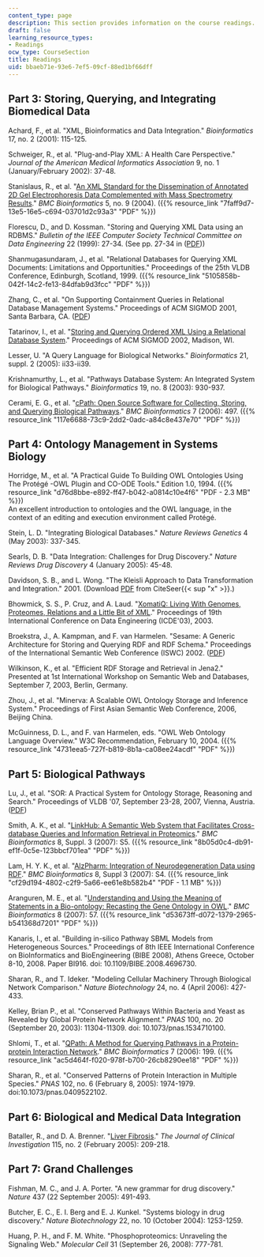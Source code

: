 ```yaml
---
content_type: page
description: This section provides information on the course readings.
draft: false
learning_resource_types:
- Readings
ocw_type: CourseSection
title: Readings
uid: bbaeb71e-93e6-7ef5-09cf-88ed1bf66dff
---
```

## Part 3: Storing, Querying, and Integrating Biomedical Data

Achard, F., et al. "XML, Bioinformatics and Data Integration." *Bioinformatics* 17, no. 2 (2001): 115-125.

Schweiger, R., et al. "Plug-and-Play XML: A Health Care Perspective." *Journal of the American Medical Informatics Association* 9, no. 1 (January/February 2002): 37-48.

Stanislaus, R., et al. "[An XML Standard for the Dissemination of Annotated 2D Gel Electrophoresis Data Complemented with Mass Spectrometry Results](http://www.biomedcentral.com/1471-2105/5/9)." *BMC Bioinformatics* 5, no. 9 (2004). ({{% resource_link "7faff9d7-13e5-16e5-c694-03701d2c93a3" "PDF" %}})

Florescu, D., and D. Kossman. "Storing and Querying XML Data using an RDBMS." *Bulletin of the IEEE Computer Society Technical Committee on Data Engineering* 22 (1999): 27-34. (See pp. 27-34 in ([PDF](ftp://ftp.research.microsoft.com/pub/debull/99SEP-CD.pdf)))

Shanmugasundaram, J., et al. "Relational Databases for Querying XML Documents: Limitations and Opportunities." Proceedings of the 25th VLDB Conference, Edinburgh, Scotland, 1999. ({{% resource_link "5105858b-042f-14c2-fe13-84dfab9d3fcc" "PDF" %}})

Zhang, C., et al. "On Supporting Containment Queries in Relational Database Management Systems." Proceedings of ACM SIGMOD 2001, Santa Barbara, CA. ([PDF](http://www.vldb.org/conf/2007/papers/demo/p1402-lu.pdf))

Tatarinov, I., et al. "[Storing and Querying Ordered XML Using a Relational Database System](https://dx.doi.org/10.1145/564691.564715)." Proceedings of ACM SIGMOD 2002, Madison, WI.

Lesser, U. "A Query Language for Biological Networks." *Bioinformatics* 21, suppl. 2 (2005): ii33-ii39.

Krishnamurthy, L., et al. "Pathways Database System: An Integrated System for Biological Pathways." *Bioinformatics* 19, no. 8 (2003): 930-937.

Cerami, E. G., et al. "[cPath: Open Source Software for Collecting, Storing, and Querying Biological Pathways](http://www.biomedcentral.com/1471-2105/7/497)." *BMC Bioinformatics* 7 (2006): 497. ({{% resource_link "117e6688-73c9-2dd2-0adc-a84c8e437e70" "PDF" %}})

## Part 4: Ontology Management in Systems Biology

Horridge, M., et al. "A Practical Guide To Building OWL Ontologies Using The Protégé -OWL Plugin and CO-ODE Tools." Edition 1.0, 1994. ({{% resource_link "d76d8bbe-e892-ff47-b042-a0814c10e4f6" "PDF - 2.3 MB" %}})   
An excellent introduction to ontologies and the OWL language, in the context of an editing and execution environment called Protégé.

Stein, L. D. "Integrating Biological Databases." *Nature Reviews Genetics* 4 (May 2003): 337-345.

Searls, D. B. "Data Integration: Challenges for Drug Discovery." *Nature Reviews Drug Discovery* 4 (January 2005): 45-48.

Davidson, S. B., and L. Wong. "The Kleisli Approach to Data Transformation and Integration." 2001. (Download [PDF](http://citeseerx.ist.psu.edu/viewdoc/download?doi=10.1.1.26.2180&rep=rep1&type=pdf) from CiteSeer{{< sup "x" >}}.)

Bhowmick, S. S., P. Cruz, and A. Laud. "[XomatiQ: Living With Genomes, Proteomes, Relations and a Little Bit of XML](http://citeseerx.ist.psu.edu/viewdoc/download?doi=10.1.1.15.3594&rep=rep1&type=pdf)." Proceedings of 19th International Conference on Data Engineering (ICDE'03), 2003.

Broekstra, J., A. Kampman, and F. van Harmelen. "Sesame: A Generic Architecture for Storing and Querying RDF and RDF Schema." Proceedings of the International Semantic Web Conference (ISWC) 2002. ([PDF](http://www.few.vu.nl/~frankh/postscript/MIT01.pdf))

Wilkinson, K., et al. "Efficient RDF Storage and Retrieval in Jena2." Presented at 1st International Workshop on Semantic Web and Databases, September 7, 2003, Berlin, Germany.

Zhou, J., et al. "Minerva: A Scalable OWL Ontology Storage and Inference System." Proceedings of First Asian Semantic Web Conference, 2006, Beijing China.

McGuinness, D. L., and F. van Harmelen, eds. "OWL Web Ontology Language Overview." W3C Recommendation, February 10, 2004. ({{% resource_link "4731eea5-727f-b819-8b1a-ca08ee24acdf" "PDF" %}})

## Part 5: Biological Pathways

Lu, J., et al. "SOR: A Practical System for Ontology Storage, Reasoning and Search." Proceedings of VLDB '07, September 23-28, 2007, Vienna, Austria. ([PDF](http://www.vldb.org/conf/2007/papers/demo/p1402-lu.pdf))

Smith, A. K., et al. "[LinkHub: A Semantic Web System that Facilitates Cross-database Queries and Information Retrieval in Proteomics](http://www.biomedcentral.com/1471-2105/8/S3/S5)." *BMC Bioinformatics* 8, Suppl. 3 (2007): S5. ({{% resource_link "8b05d0c4-db91-ef1f-0c5e-123bbcf701ea" "PDF" %}})

Lam, H. Y. K., et al. "[AlzPharm: Integration of Neurodegeneration Data using RDF](http://www.biomedcentral.com/1471-2105/8/S3/S4)." *BMC Bioinformatics* 8, Suppl 3 (2007): S4. ({{% resource_link "cf29d194-4802-c2f9-5a66-ee61e8b582b4" "PDF - 1.1 MB" %}})

Aranguren, M. E., et al. "[Understanding and Using the Meaning of Statements in a Bio-ontology: Recasting the Gene Ontology in OWL](http://www.biomedcentral.com/1471-2105/8/57)." *BMC Bioinformatics* 8 (2007): 57. ({{% resource_link "d53673ff-d072-1379-2965-b541368d7201" "PDF" %}})

Kanaris, I., et al. "Building in-silico Pathway SBML Models from Heterogeneous Sources." Proceedings of 8th IEEE International Conference on BioInformatics and BioEngineering (BIBE 2008), Athens Greece, October 8-10, 2008. Paper BI916. doi: 10.1109/BIBE.2008.4696730.

Sharan, R., and T. Ideker. "Modeling Cellular Machinery Through Biological Network Comparison." *Nature Biotechnology* 24, no. 4 (April 2006): 427-433.

Kelley, Brian P., et al. "Conserved Pathways Within Bacteria and Yeast as Revealed by Global Protein Network Alignment." *PNAS* 100, no. 20 (September 20, 2003): 11304-11309. doi: 10.1073/pnas.1534710100.

Shlomi, T., et al. "[QPath: A Method for Querying Pathways in a Protein-protein Interaction Network](http://www.biomedcentral.com/1471-2105/7/199)." *BMC Bioinformatics* 7 (2006): 199. ({{% resource_link "ac5d464f-f020-978f-b700-26cb8290ee18" "PDF" %}})

Sharan, R., et al. "Conserved Patterns of Protein Interaction in Multiple Species." *PNAS* 102, no. 6 (February 8, 2005): 1974-1979. doi:10.1073/pnas.0409522102.

## Part 6: Biological and Medical Data Integration

Bataller, R., and D. A. Brenner. "[Liver Fibrosis](http://www.pubmedcentral.nih.gov/articlerender.fcgi?artid=546435)." *The Journal of Clinical Investigation* 115, no. 2 (February 2005): 209-218.

## Part 7: Grand Challenges

Fishman, M. C., and J. A. Porter. "A new grammar for drug discovery." *Nature* 437 (22 September 2005): 491-493.

Butcher, E. C., E. I. Berg and E. J. Kunkel. "Systems biology in drug discovery." *Nature Biotechnology* 22, no. 10 (October 2004): 1253-1259.

Huang, P. H., and F. M. White. "Phosphoproteomics: Unraveling the Signaling Web." *Molecular Cell* 31 (September 26, 2008): 777-781.